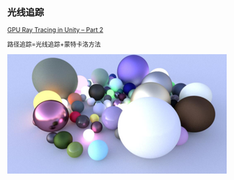 ﻿## 光线追踪

[GPU Ray Tracing in Unity – Part 2][i1]

路径追踪=光线追踪+蒙特卡洛方法

<img src="img/sample.jpg">


[i1]: http://blog.three-eyed-games.com/2018/05/03/gpu-ray-tracing-in-unity-part-2/
